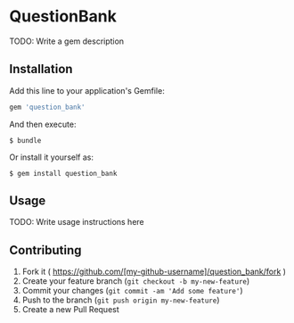 # QuestionBank

TODO: Write a gem description

## Installation

Add this line to your application's Gemfile:

```ruby
gem 'question_bank'
```

And then execute:

    $ bundle

Or install it yourself as:

    $ gem install question_bank

## Usage

TODO: Write usage instructions here

## Contributing

1. Fork it ( https://github.com/[my-github-username]/question_bank/fork )
2. Create your feature branch (`git checkout -b my-new-feature`)
3. Commit your changes (`git commit -am 'Add some feature'`)
4. Push to the branch (`git push origin my-new-feature`)
5. Create a new Pull Request
